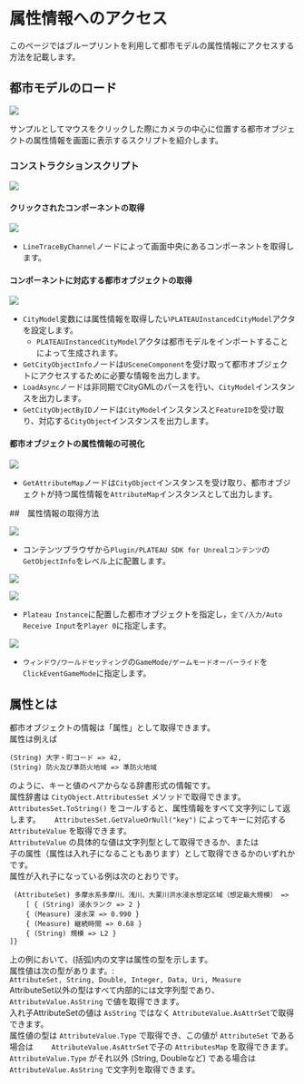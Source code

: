 # 属性情報へのアクセス
このページではブループリントを利用して都市モデルの属性情報にアクセスする方法を記載します。

## 都市モデルのロード
![](../resources/manual/accessCityObject/sample.png)

サンプルとしてマウスをクリックした際にカメラの中心に位置する都市オブジェクトの属性情報を画面に表示するスクリプトを紹介します。

### コンストラクションスクリプト

![](../resources/manual/accessCityObject/blueprint.png)

#### クリックされたコンポーネントの取得

![](../resources/manual/accessCityObject/blueprintSection1.png)

- `LineTraceByChannel`ノードによって画面中央にあるコンポーネントを取得します。

#### コンポーネントに対応する都市オブジェクトの取得

![](../resources/manual/accessCityObject/blueprintSection2.png)

- `CityModel`変数には属性情報を取得したい`PLATEAUInstancedCityModel`アクタを設定します。
  - `PLATEAUInstancedCityModel`アクタは都市モデルをインポートすることによって生成されます。
- `GetCityObjectInfo`ノードは`USceneComponent`を受け取って都市オブジェクトにアクセスするために必要な情報を出力します。
- `LoadAsync`ノードは非同期でCityGMLのパースを行い、`CityModel`インスタンスを出力します。
- `GetCityObjectByID`ノードは`CityModel`インスタンスと`FeatureID`を受け取り、対応する`CityObject`インスタンスを出力します。

#### 都市オブジェクトの属性情報の可視化

![](../resources/manual/accessCityObject/blueprintSection3.png)

- `GetAttributeMap`ノードは`CityObject`インスタンスを受け取り、都市オブジェクトが持つ属性情報を`AttributeMap`インスタンスとして出力します。

##　属性情報の取得方法

![](../resources/manual/accessCityObject/placeGetObjectInfo.png)

- コンテンツブラウザから`Plugin/PLATEAU SDK for Unrealコンテンツ`の`GetObjectInfo`をレベル上に配置します。

![](../resources/manual/accessCityObject/assignInstance.png)

![](../resources/manual/accessCityObject/getObjectInfosettings.png)

- `Plateau Instance`に配置した都市オブジェクトを指定し，`全て/入力/Auto Receive Input`を`Player 0`に指定します。 

![](../resources/manual/accessCityObject/overrideGameMode.png)

- `ウィンドウ/ワールドセッティング`の`GameMode/ゲームモードオーバーライド`を`ClickEventGameMode`に指定します。

## 属性とは

都市オブジェクトの情報は「属性」として取得できます。  
属性は例えば  
  
```text
(String) 大字・町コード => 42,
(String) 防火及び準防火地域 => 準防火地域
```
  
のように、キーと値のペアからなる辞書形式の情報です。  
属性辞書は `CityObject.AttributesSet` メソッドで取得できます。  
`AttributesSet.ToString()` をコールすると、属性情報をすべて文字列にして返します。　　
`AttributesSet.GetValueOrNull("key")` によってキーに対応する`AttributeValue` を取得できます。  
`AttributeValue` の具体的な値は文字列型として取得できるか、または  
子の属性（属性は入れ子になることもあります）として取得できるかのいずれかです。  
属性が入れ子になっている例は次のとおりです。

```text
 (AttributeSet) 多摩水系多摩川、浅川、大栗川洪水浸水想定区域（想定最大規模） => 
    [ { (String) 浸水ランク => 2 }
    { (Measure) 浸水深 => 0.990 }
    { (Measure) 継続時間 => 0.68 }
    { (String) 規模 => L2 }  
]}
```

上の例において、(括弧)内の文字は属性の型を示します。  
属性値は次の型があります。:  
`AttributeSet, String, Double, Integer, Data, Uri, Measure`  
AttributeSet以外の型はすべて内部的には文字列型であり、  
`AttributeValue.AsString` で値を取得できます。  
入れ子AttributeSetの値は `AsString` ではなく `AttributeValue.AsAttrSet`で取得できます。  
属性値の型は `AttributeValue.Type` で取得でき、この値が `AttributeSet` である場合は　　
`AttributeValue.AsAttrSet`で子の `AttributesMap` を取得できます。  
`AttributeValue.Type` がそれ以外 (String, Doubleなど) である場合は `AttributeValue.AsString` で文字列を取得できます。
